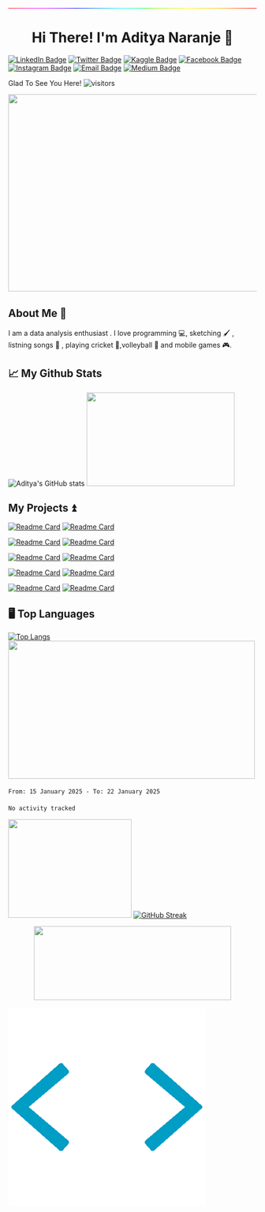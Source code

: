 ![](https://github.com/adityanaranje/adityanaranje/blob/master/images/gradientline.gif)


<h1 align="center" >
     Hi There! I'm Aditya Naranje 🙏 
  </h1>

[![LinkedIn Badge](https://img.shields.io/badge/LinkedIn-Profile-informational?style=flat&logo=linkedin&logoColor=white&color=0000e6)](https://www.linkedin.com/in/anaranje/)
[![Twitter Badge](https://img.shields.io/badge/Twitter-Profile-informational?style=flat&logo=twitter&logoColor=white&color=ff0000)](https://twitter.com/NaranjeAditya)
[![Kaggle Badge](https://img.shields.io/badge/Kaggle-Profile-informational?style=flat&logo=kaggle&logoColor=white&color=66ff66)](https://www.kaggle.com/adityanaranje)
[![Facebook Badge](https://img.shields.io/badge/Facebook-Profile-informational?style=flat&logo=facebook&logoColor=white&color=cyan)](https://www.facebook.com/mahindra.dhoni.710)
[![Instagram Badge](https://img.shields.io/badge/Instagram-Profile-informational?style=flat&logo=instagram&logoColor=white&color=e600ac)](https://www.instagram.com/delta.venom7)
[![Email Badge](https://img.shields.io/badge/Email-Profile-informational?style=flat&logo=email&logoColor=white&color=ff9933)](mailto:aditya.naranje7@gmail.com)
[![Medium Badge](https://img.shields.io/badge/Medium-Profile-informational?style=flat&logo=medium&logoColor=white&color=ffffff)](https://medium.com/@adityanaranje)



Glad To See You Here!  ![visitors](https://visitor-badge.glitch.me/badge?page_id=${adityanaranje}.${adityanaranje/adityanaranje.id})


<img src="https://github.com/adityanaranje/adityanaranje/blob/master/datascience_back.jpeg" width="1000" height="400">

##     About Me 🧑

I am a data analysis enthusiast . I love programming 💻, sketching 🖌️ , listning songs 🎵 , playing cricket 🏏,volleyball 🏐 and mobile games 🎮. 


##     📈 My Github Stats

![Aditya's GitHub stats](https://github-readme-stats.vercel.app/api?username=adityanaranje&show_icons=true&theme=radical) <img src="https://github.com/adityanaranje/adityanaranje/blob/master/charmander2.gif" width="300" height="190">



##     My Projects ⏫

[![Readme Card](https://github-readme-stats.vercel.app/api/pin/?username=adityanaranje&repo=HEALTH-CARE&theme=maroongold)](https://github.com/adityanaranje/HEALTH-CARE)
[![Readme Card](https://github-readme-stats.vercel.app/api/pin/?username=adityanaranje&repo=IPL-WIN-PROBABILITY-PREDICTOR&theme=blue-green)](https://github.com/adityanaranje/IPL-WIN-PROBABILITY-PREDICTOR)

[![Readme Card](https://github-readme-stats.vercel.app/api/pin/?username=adityanaranje&repo=T20-1ST-INNING-SCORE-PREDICTION&theme=jolly)](https://github.com/adityanaranje/T20-1ST-INNING-SCORE-PREDICTION)
[![Readme Card](https://github-readme-stats.vercel.app/api/pin/?username=adityanaranje&repo=SQL-For-India-Crop-Data-Analysis&theme=algolia)](https://github.com/adityanaranje/SQL-For-India-Crop-Data-Analysis)

[![Readme Card](https://github-readme-stats.vercel.app/api/pin/?username=adityanaranje&repo=BOOK-RECOMMENDER&theme=ocean_dark)](https://github.com/adityanaranje/BOOK-RECOMMENDER)
[![Readme Card](https://github-readme-stats.vercel.app/api/pin/?username=adityanaranje&repo=Lung-Cancer-Prediction&theme=midnight-purple)](https://github.com/adityanaranje/Lung-Cancer-Prediction)

[![Readme Card](https://github-readme-stats.vercel.app/api/pin/?username=adityanaranje&repo=Google-App-Store-Analysis-Ineuron-Internship&theme=dark)](https://github.com/adityanaranje/Google-App-Store-Analysis-Ineuron-Internship)
[![Readme Card](https://github-readme-stats.vercel.app/api/pin/?username=adityanaranje&repo=T-20-Cricket-Data-Analysis-Using-Streamlit&theme=algolia)](https://github.com/adityanaranje/T-20-Cricket-Data-Analysis-Using-Streamlit)

[![Readme Card](https://github-readme-stats.vercel.app/api/pin/?username=adityanaranje&repo=MOVIE-RECOMMENDATION&theme=outrun)](https://github.com/adityanaranje/MOVIE-RECOMMENDATION)
[![Readme Card](https://github-readme-stats.vercel.app/api/pin/?username=adityanaranje&repo=FLIGHT-FARE-PREDICTION&theme=blueberry)](https://github.com/adityanaranje/FLIGHT-FARE-PREDICTION)

##    🖥️ Top Languages

[![Top Langs](https://github-readme-stats.vercel.app/api/top-langs/?username=adityanaranje&langs_count=8&theme=radical)](https://github.com/adityanaranje/github-readme-stats) <img src="https://github.com/adityanaranje/adityanaranje/blob/master/img1.gif" width="500" height="280">


<!--START_SECTION:waka-->

```txt
From: 15 January 2025 - To: 22 January 2025

No activity tracked
```

<!--END_SECTION:waka-->


<img src="https://github.com/adityanaranje/adityanaranje/blob/master/pikachu3.gif" width="250" height="200"> [![GitHub Streak](https://github-readme-streak-stats.herokuapp.com/?user=adityanaranje&theme=radical)](https://git.io/streak-stats)

<p align="center">
    <img src="https://github.com/adityanaranje/adityanaranje/blob/master/thank.gif" width=400 height=150> 
 </p>

![](https://github.com/adityanaranje/adityanaranje/blob/master/images/skills.gif)
